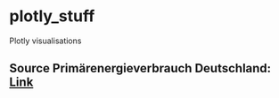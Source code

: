 # plotly_stuff
Plotly visualisations
## Source Primärenergieverbrauch Deutschland: [Link](https://www.bmwi.de/Redaktion/DE/Infografiken/Energie/Energiedaten/Energiegewinnung-und-Energieverbrauch/energiedaten-energiegewinnung-verbrauch-03.html) 
